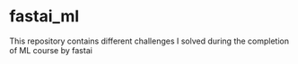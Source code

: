 # fastai_ml
This repository contains different challenges I solved during the completion of ML course by fastai
